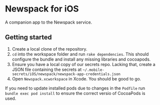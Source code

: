 # Newspack for iOS

A companion app to the Newspack service.


## Getting started

1. Create a local clone of the repository.
2. `cd` into the workspace folder and run `rake dependencies`. This should configure the bundle and install any missing libraries and cocoapods.
3. Ensure you have a local copy of our secrets repo. Lacking that, create a JSON file containing the secrets at `~/.mobile-secrets/iOS/newspack/newspack-app-credentials.json`
4. Open `Newspack.xcworkspace` in Xcode.  You should be good to go. 

If you need to update installed pods due to changes in the `Podfile` run `bundle exec pod install` to ensure the correct versio of CocoaPods is used.
